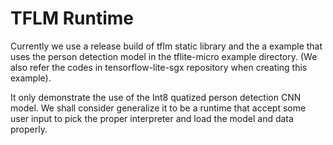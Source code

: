 # TFLM Runtime

Currently we use a release build of tflm static library and the a example that uses the person detection model in the tflite-micro example directory. (We also refer the codes in tensorflow-lite-sgx repository when creating this example).

It only demonstrate the use of the Int8 quatized person detection CNN model. We shall consider generalize it to be a runtime that accept some user input to pick the proper interpreter and load the model and data properly.
